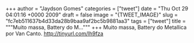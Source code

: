 
+++
author = "Jaydson Gomes"
categories = ["tweet"]
date = "Thu Oct 29 04:01:16 +0000 2009"
draft = false
image = "{TWEET_IMAGE}"
slug = "fc7eb511637b4d33da28b9baa9af2bc5b9881aa3"
tags = ["tweet"]
title = """Muito massa, Battery do M..."""
+++
Muito massa, Battery do Metallica por Van Canto. http://tinyurl.com/lh9fza
